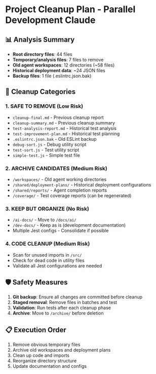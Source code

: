 # Project Cleanup Plan - Parallel Development Claude

## 📊 Analysis Summary

- **Root directory files**: 44 files
- **Temporary/analysis files**: 7 files to remove
- **Old agent workspaces**: 12 directories (~58 files)
- **Historical deployment data**: ~24 JSON files
- **Backup files**: 1 file (.eslintrc.json.bak)

## 🎯 Cleanup Categories

### 1. **SAFE TO REMOVE** (Low Risk)

- `cleanup-final.md` - Previous cleanup report
- `cleanup-summary.md` - Previous cleanup summary
- `test-analysis-report.md` - Historical test analysis
- `test-improvement-plan.md` - Historical test planning
- `.eslintrc.json.bak` - Old ESLint backup
- `debug-sort.js` - Debug utility script
- `test-sort.js` - Test utility script
- `simple-test.js` - Simple test file

### 2. **ARCHIVE CANDIDATES** (Medium Risk)

- `/workspaces/` - Old agent working directories
- `/shared/deployment-plans/` - Historical deployment configurations
- `/shared/reports/` - Agent completion reports
- `/coverage/` - Test coverage reports (can be regenerated)

### 3. **KEEP BUT ORGANIZE** (No Risk)

- `/ai-docs/` - Move to `/docs/ai/`
- `/dev-docs/` - Keep as is (development documentation)
- Multiple Jest configs - Consolidate if possible

### 4. **CODE CLEANUP** (Medium Risk)

- Scan for unused imports in `/src/`
- Check for dead code in utility files
- Validate all Jest configurations are needed

## 🛡️ Safety Measures

1. **Git backup**: Ensure all changes are committed before cleanup
2. **Staged removal**: Remove files in batches and test
3. **Validation**: Run tests after each cleanup phase
4. **Archive**: Move to `/archive/` before deletion

## 📋 Execution Order

1. Remove obvious temporary files
2. Archive old workspaces and deployment plans
3. Clean up code and imports
4. Reorganize directory structure
5. Update documentation and configs
